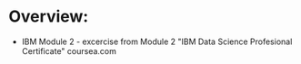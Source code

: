 # Overview:

- IBM Module 2 - excercise from Module 2 "IBM Data Science Profesional Certificate" coursea.com
